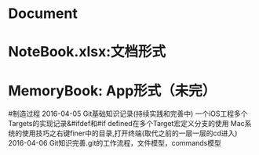 # Document
# NoteBook.xlsx:文档形式
# MemoryBook: App形式（未完）

#制造过程
2016-04-05 Git基础知识记录(持续实践和完善中)
           一个iOS工程多个Targets的实现记录&#ifdef和#if defined在多个Target宏定义分支的使用
           Mac系统的使用技巧之右键finer中的目录,打开终端(取代之前的一层一层的cd进入)
2016-04-06 Git知识完善.git的工作流程，文件模型，commands模型
